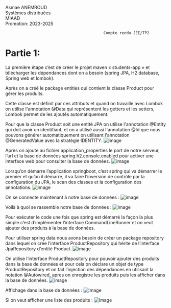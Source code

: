 Asmae ANEMROUD                                                                                                                
Systèmes distribuées                                                                                                             
MIAAD                                                                                                                       
Promotion: 2023-2025

                                               Compte rendu JEE/TP2

# Partie 1:
La première étape c’est de créer le projet maven « students-app » et télécharger les dépendances dont on a besoin (spring JPA, H2 database, Spring web et lombok).

Après on a créé le package entities qui contient la classe Product pour gérer les produits.

Cette classe est définit par ces attributs et quand on travaille avec Lombok on utilise l'annotation @Data qui représentent les getters et les setters, Lombok permet de les ajoutés automatiquement.

Pour que la classe Product soit une entité JPA on utilise l'annotation @Entity qui doit avoir un identifiant, et on a utilisé aussi l'annotation @Id que nous pouvons générer automatiquement on utilisant l'annotation @GeneratedValue avec la stratégie IDENTITY.
![image](https://github.com/AsmaeANEMROUD/AsmaeANEMROUD_JEE/assets/164891923/91bf8229-0a74-4125-aa83-d41f56351c23)

Après on ajoute au fichier application_properties le port de notre serveur, l’url et la base de données spring.h2.console.enabled pour activer une interface web pour consulter la base de données.
![image](https://github.com/AsmaeANEMROUD/AsmaeANEMROUD_JEE/assets/164891923/f02f6f62-9ec9-4fff-826d-c95ee3d0cbb0)

Lorsqu’on démarre l’application springboot, c’est spring qui va démarrer le premier et qu’on il démarre, il va faire l’inversion de contrôle par la configuration du JPA, le scan des classes et la configuration des annotations.
![image](https://github.com/AsmaeANEMROUD/AsmaeANEMROUD_JEE/assets/164891923/46c5a91e-071e-4a0d-855f-a333e73c49ab)

On se connecte maintenant à notre base de données :
![image](https://github.com/AsmaeANEMROUD/AsmaeANEMROUD_JEE/assets/164891923/d68a79e0-b942-4afd-9d8a-7e8d85aff0d3)

Voilà à quoi se rassemble notre base de données :
![image](https://github.com/AsmaeANEMROUD/AsmaeANEMROUD_JEE/assets/164891923/7b7acf58-0a28-4533-9836-b4b21f6e6258)

Pour exécuter le code une fois que spring est démarré la façon la plus simple c’est d’implémenter l’interface CommandLineRunner et on veut ajouter des produits à la base de données.

Pour utiliser spring data nous avons besoin de créer un package repository dans lequel on crée l’interface ProductRepository qui hérite de l’interface JpaRepository d’entité Product.
![image](https://github.com/AsmaeANEMROUD/AsmaeANEMROUD_JEE/assets/164891923/a74b4d08-4f69-42cb-bc3a-7a258084266a)

On utilise l’interface ProductRepository pour pouvoir ajouter des produits dans la base de données et pour cela on déclare un objet de type ProductRepository et on fait l’injection des dépendances en utilisant la notation @Autowired, après on enregistre les produits puis les afficher dans la base de données.
![image](https://github.com/AsmaeANEMROUD/AsmaeANEMROUD_JEE/assets/164891923/d0c935b2-de61-4099-ab17-d6f0c070f7e2)

Affichage dans la base de données :
![image](https://github.com/AsmaeANEMROUD/AsmaeANEMROUD_JEE/assets/164891923/7c2351f0-0cfd-4963-9eb2-9bcd1ecd182f)

Si on veut afficher une liste des produits :
![image](https://github.com/AsmaeANEMROUD/AsmaeANEMROUD_JEE/assets/164891923/65a86a9c-e7a5-4f27-9a2e-a8a256578153)
